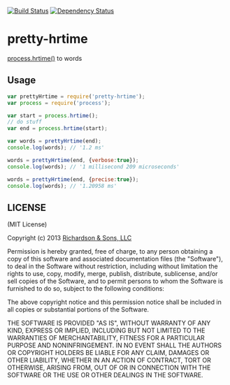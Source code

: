[![Build Status](https://secure.travis-ci.org/robrich/pretty-hrtime.png?branch=master)](https://travis-ci.org/robrich/pretty-hrtime)
[![Dependency Status](https://david-dm.org/robrich/pretty-hrtime.png)](https://david-dm.org/robrich/pretty-hrtime)

pretty-hrtime
============

[process.hrtime()](http://nodejs.org/api/process.html#process_process_hrtime) to words

Usage
-----

```javascript
var prettyHrtime = require('pretty-hrtime');
var process = require('process');

var start = process.hrtime();
// do stuff
var end = process.hrtime(start);

var words = prettyHrtime(end);
console.log(words); // '1.2 ms'

words = prettyHrtime(end, {verbose:true});
console.log(words); // '1 millisecond 209 microseconds'

words = prettyHrtime(end, {precise:true});
console.log(words); // '1.20958 ms'
```

LICENSE
-------

(MIT License)

Copyright (c) 2013 [Richardson & Sons, LLC](http://richardsonandsons.com/)

Permission is hereby granted, free of charge, to any person obtaining
a copy of this software and associated documentation files (the
"Software"), to deal in the Software without restriction, including
without limitation the rights to use, copy, modify, merge, publish,
distribute, sublicense, and/or sell copies of the Software, and to
permit persons to whom the Software is furnished to do so, subject to
the following conditions:

The above copyright notice and this permission notice shall be
included in all copies or substantial portions of the Software.

THE SOFTWARE IS PROVIDED "AS IS", WITHOUT WARRANTY OF ANY KIND,
EXPRESS OR IMPLIED, INCLUDING BUT NOT LIMITED TO THE WARRANTIES OF
MERCHANTABILITY, FITNESS FOR A PARTICULAR PURPOSE AND
NONINFRINGEMENT. IN NO EVENT SHALL THE AUTHORS OR COPYRIGHT HOLDERS BE
LIABLE FOR ANY CLAIM, DAMAGES OR OTHER LIABILITY, WHETHER IN AN ACTION
OF CONTRACT, TORT OR OTHERWISE, ARISING FROM, OUT OF OR IN CONNECTION
WITH THE SOFTWARE OR THE USE OR OTHER DEALINGS IN THE SOFTWARE.
